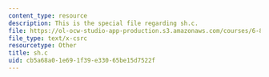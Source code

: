 ```yaml
---
content_type: resource
description: This is the special file regarding sh.c.
file: https://ol-ocw-studio-app-production.s3.amazonaws.com/courses/6-828-operating-system-engineering-fall-2012/cb5a68a01e691f39e33065be15d7522f_sh.c
file_type: text/x-csrc
resourcetype: Other
title: sh.c
uid: cb5a68a0-1e69-1f39-e330-65be15d7522f
---
```

